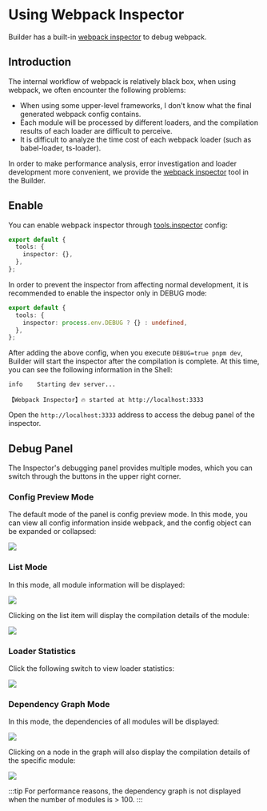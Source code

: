 # Using Webpack Inspector

Builder has a built-in [webpack inspector](https://github.com/web-infra-dev/webpack-inspector) to debug webpack.

## Introduction

The internal workflow of webpack is relatively black box, when using webpack, we often encounter the following problems:

- When using some upper-level frameworks, I don't know what the final generated webpack config contains.
- Each module will be processed by different loaders, and the compilation results of each loader are difficult to perceive.
- It is difficult to analyze the time cost of each webpack loader (such as babel-loader, ts-loader).

In order to make performance analysis, error investigation and loader development more convenient, we provide the [webpack inspector](https://github.com/web-infra-dev/webpack-inspector) tool in the Builder.

## Enable

You can enable webpack inspector through [tools.inspector](/en/api/config-tools.html#toolsinspector) config:

```ts
export default {
  tools: {
    inspector: {},
  },
};
```

In order to prevent the inspector from affecting normal development, it is recommended to enable the inspector only in DEBUG mode:

```ts
export default {
  tools: {
    inspector: process.env.DEBUG ? {} : undefined,
  },
};
```

After adding the above config, when you execute `DEBUG=true pnpm dev`, Builder will start the inspector after the compilation is complete. At this time, you can see the following information in the Shell:

```shell
info    Starting dev server...

【Webpack Inspector】🔥 started at http://localhost:3333
```

Open the `http://localhost:3333` address to access the debug panel of the inspector.

## Debug Panel

The Inspector's debugging panel provides multiple modes, which you can switch through the buttons in the upper right corner.

### Config Preview Mode

The default mode of the panel is config preview mode. In this mode, you can view all config information inside webpack, and the config object can be expanded or collapsed:

![](https://lf3-static.bytednsdoc.com/obj/eden-cn/zq-uylkvT/ljhwZthlaukjlkulzlp/39248c0f-b1cd-4ea5-b522-3ebba7569497.png)

### List Mode

In this mode, all module information will be displayed:

![](https://lf3-static.bytednsdoc.com/obj/eden-cn/zq-uylkvT/ljhwZthlaukjlkulzlp/8ff3bba0-7824-43b3-996f-7a3b5d2c4f59.png)

Clicking on the list item will display the compilation details of the module:

![](https://lf3-static.bytednsdoc.com/obj/eden-cn/zq-uylkvT/ljhwZthlaukjlkulzlp/output.png)

### Loader Statistics

Click the following switch to view loader statistics:

![](https://lf3-static.bytednsdoc.com/obj/eden-cn/zq-uylkvT/ljhwZthlaukjlkulzlp/c0697cd6-963f-4169-8dc3-dc178641a861.png)

### Dependency Graph Mode

In this mode, the dependencies of all modules will be displayed:

![](https://lf3-static.bytednsdoc.com/obj/eden-cn/zq-uylkvT/ljhwZthlaukjlkulzlp/9ee30176-e993-4638-83d0-add14484b1b2.png)

Clicking on a node in the graph will also display the compilation details of the specific module:

![](https://lf3-static.bytednsdoc.com/obj/eden-cn/zq-uylkvT/ljhwZthlaukjlkulzlp/6f4b6cc7-94c8-446a-8b64-86ca98fbdca7.png)

:::tip
For performance reasons, the dependency graph is not displayed when the number of modules is > 100.
:::

